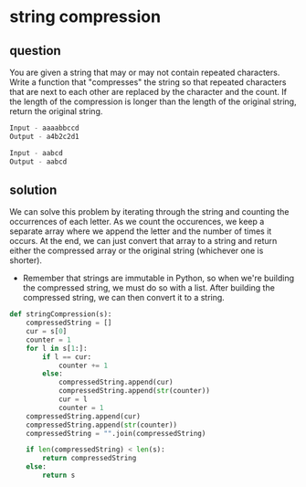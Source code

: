 # string compression

## question
You are given a string that may or may not contain repeated characters. Write a function that "compresses" the string so that repeated characters that are next to each other are replaced by the character and the count. If the length of the compression is longer than the length of the original string, return the original string.
```python
Input - aaaabbccd
Output - a4b2c2d1

Input - aabcd
Output - aabcd
```

## solution
We can solve this problem by iterating through the string and counting the occurrences of each letter. As we count the occurences, we keep a separate array where we append the letter and the number of times it occurs. At the end, we can just convert that array to a string and return either the compressed array or the original string (whichever one is shorter).
- Remember that strings are immutable in Python, so when we're building the compressed string, we must do so with a list. After building the compressed string, we can then convert it to a string.
```python
def stringCompression(s):
    compressedString = []
    cur = s[0]
    counter = 1
    for l in s[1:]:
        if l == cur:
            counter += 1
        else:
            compressedString.append(cur)
            compressedString.append(str(counter))
            cur = l
            counter = 1
    compressedString.append(cur)
    compressedString.append(str(counter))
    compressedString = "".join(compressedString)

    if len(compressedString) < len(s):
        return compressedString
    else:
        return s
```
